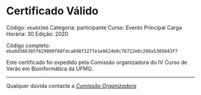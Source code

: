 # Certificado Válido

Código: `eba8d366`
Categoria: participante
Curso: Evento Principal
Carga Horária: 30
Edição: 2020


Código completo: `eba8d366385f629090f80fdca698f3277e1e0624b0c76722e0c208a5305043f7`


Este certificado foi expedido pela Comissão organizadora do IV Curso de Verão em Bioinformática da UFMG.

----

Qualquer dúvida contacte a [_Comissão Organizadora_](<mailto:cursobioinfoufmg@gmail.com$subject=[Certificados]>)

